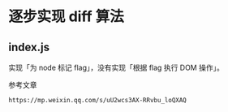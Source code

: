 # 逐步实现 diff 算法

## index.js

实现「为 node 标记 flag」，没有实现「根据 flag 执行 DOM 操作」。

参考文章

```
https://mp.weixin.qq.com/s/uU2wcs3AX-RRvbu_loQXAQ
```

